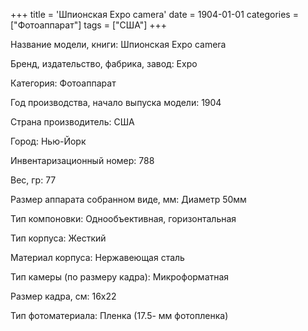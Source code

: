 +++
title = 'Шпионская Expo camera'
date = 1904-01-01
categories = ["Фотоаппарат"]
tags = ["США"]
+++

Название модели, книги: Шпионская Expo camera

Бренд, издательство, фабрика, завод: Expo

Категория: Фотоаппарат

Год производства, начало выпуска модели: 1904

Страна производитель: США

Город: Нью-Йорк

Инвентаризационный номер: 788

Вес, гр: 77

Размер аппарата  собранном виде, мм: Диаметр 50мм

Тип компоновки: Однообъективная, горизонтальная

Тип корпуса: Жесткий

Материал корпуса: Нержавеющая сталь

Тип камеры (по размеру кадра): Микроформатная

Размер кадра, см: 16х22

Тип фотоматериала: Пленка (17.5- мм фотопленка)

